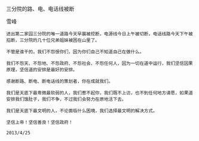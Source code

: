 三分院的路、电、电话线被断

雪峰


    进出第二家园三分院的唯一道路今天早晨被挖断，电源线今日上午被切断，电话线路今天下午被掐断，三分院的几十位兄弟姐妹被困在山里了。

    不管是谁干的，我们不怨恨你们，因为你们自己不知道自己在做什么。

    我们不怨天、不怨地、不怨政府、不怨社会、不怨任何人，因为一切在道中运行，我们坚信因果原理，坚信道的安排是最好的安排。

    感谢断路、断电、断电话线的策划者，你在成就我们。

    我们是天底下最卑微最软弱的人，我们惹不起你，我们既不上访，也不到任何地方请愿，如果道安排我们饿肚子，我们不争，不过我们会努力在原地活下去。

    我们是天底下最文明的人，不论面临什么困境，我们选择最文明的解决方式。

    坚信上帝！坚信善良！坚信政府！

    2013/4/25



